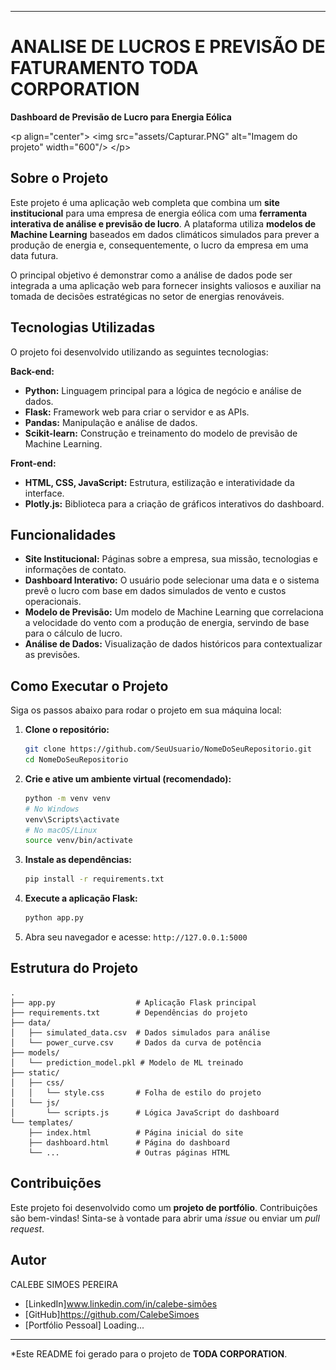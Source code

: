 
-----

# **ANALISE DE LUCROS E PREVISÃO DE FATURAMENTO TODA CORPORATION**

**Dashboard de Previsão de Lucro para Energia Eólica**

\<p align="center"\>
\<img src="assets/Capturar.PNG" alt="Imagem do projeto" width="600"/\>
\</p\>

## Sobre o Projeto

Este projeto é uma aplicação web completa que combina um **site institucional** para uma empresa de energia eólica com uma **ferramenta interativa de análise e previsão de lucro**. A plataforma utiliza **modelos de Machine Learning** baseados em dados climáticos simulados para prever a produção de energia e, consequentemente, o lucro da empresa em uma data futura.

O principal objetivo é demonstrar como a análise de dados pode ser integrada a uma aplicação web para fornecer insights valiosos e auxiliar na tomada de decisões estratégicas no setor de energias renováveis.

## Tecnologias Utilizadas

O projeto foi desenvolvido utilizando as seguintes tecnologias:

**Back-end:**

  * **Python:** Linguagem principal para a lógica de negócio e análise de dados.
  * **Flask:** Framework web para criar o servidor e as APIs.
  * **Pandas:** Manipulação e análise de dados.
  * **Scikit-learn:** Construção e treinamento do modelo de previsão de Machine Learning.

**Front-end:**

  * **HTML, CSS, JavaScript:** Estrutura, estilização e interatividade da interface.
  * **Plotly.js:** Biblioteca para a criação de gráficos interativos do dashboard.

## Funcionalidades

  * **Site Institucional:** Páginas sobre a empresa, sua missão, tecnologias e informações de contato.
  * **Dashboard Interativo:** O usuário pode selecionar uma data e o sistema prevê o lucro com base em dados simulados de vento e custos operacionais.
  * **Modelo de Previsão:** Um modelo de Machine Learning que correlaciona a velocidade do vento com a produção de energia, servindo de base para o cálculo de lucro.
  * **Análise de Dados:** Visualização de dados históricos para contextualizar as previsões.

## Como Executar o Projeto

Siga os passos abaixo para rodar o projeto em sua máquina local:

1.  **Clone o repositório:**

    ```bash
    git clone https://github.com/SeuUsuario/NomeDoSeuRepositorio.git
    cd NomeDoSeuRepositorio
    ```

2.  **Crie e ative um ambiente virtual (recomendado):**

    ```bash
    python -m venv venv
    # No Windows
    venv\Scripts\activate
    # No macOS/Linux
    source venv/bin/activate
    ```

3.  **Instale as dependências:**

    ```bash
    pip install -r requirements.txt
    ```

4.  **Execute a aplicação Flask:**

    ```bash
    python app.py
    ```

5.  Abra seu navegador e acesse: `http://127.0.0.1:5000`

## Estrutura do Projeto

```
.
├── app.py                  # Aplicação Flask principal
├── requirements.txt        # Dependências do projeto
├── data/
│   ├── simulated_data.csv  # Dados simulados para análise
│   └── power_curve.csv     # Dados da curva de potência
├── models/
│   └── prediction_model.pkl # Modelo de ML treinado
├── static/
│   ├── css/
│   │   └── style.css       # Folha de estilo do projeto
│   └── js/
│       └── scripts.js      # Lógica JavaScript do dashboard
└── templates/
    ├── index.html          # Página inicial do site
    ├── dashboard.html      # Página do dashboard
    └── ...                 # Outras páginas HTML
```

## Contribuições

Este projeto foi desenvolvido como um **projeto de portfólio**. Contribuições são bem-vindas\! Sinta-se à vontade para abrir uma *issue* ou enviar um *pull request*.

## Autor

CALEBE SIMOES PEREIRA

  * [LinkedIn]www.linkedin.com/in/calebe-simões
  * [GitHub]https://github.com/CalebeSimoes
  * [Portfólio Pessoal] Loading...

-----

\*Este README foi gerado para o projeto de **TODA CORPORATION**.
